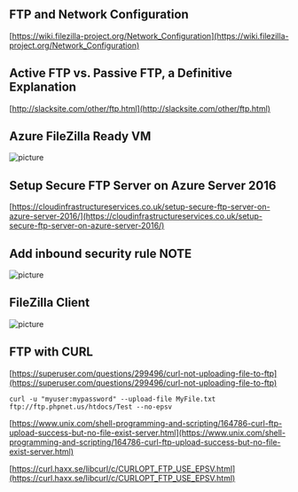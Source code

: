 ## FTP and Network Configuration
[https://wiki.filezilla-project.org/Network_Configuration](https://wiki.filezilla-project.org/Network_Configuration)
## Active FTP vs. Passive FTP, a Definitive Explanation
[http://slacksite.com/other/ftp.html](http://slacksite.com/other/ftp.html)

## Azure FileZilla Ready VM
![picture](https://bitbucket.org/sergiojx/filezilla-ftp-server-info/downloads/mzftpinAzure.png)


## Setup Secure FTP Server on Azure Server 2016
[https://cloudinfrastructureservices.co.uk/setup-secure-ftp-server-on-azure-server-2016/](https://cloudinfrastructureservices.co.uk/setup-secure-ftp-server-on-azure-server-2016/)

## Add inbound security rule NOTE
![picture](https://bitbucket.org/sergiojx/filezilla-ftp-server-info/downloads/inbound.png)

## FileZilla Client
![picture](https://bitbucket.org/sergiojx/filezilla-ftp-server-info/downloads/client.png)


## FTP with CURL
[https://superuser.com/questions/299496/curl-not-uploading-file-to-ftp](https://superuser.com/questions/299496/curl-not-uploading-file-to-ftp)

````
curl -u "myuser:mypassword" --upload-file MyFile.txt ftp://ftp.phpnet.us/htdocs/Test --no-epsv
````

[https://www.unix.com/shell-programming-and-scripting/164786-curl-ftp-upload-success-but-no-file-exist-server.html](https://www.unix.com/shell-programming-and-scripting/164786-curl-ftp-upload-success-but-no-file-exist-server.html)

[https://curl.haxx.se/libcurl/c/CURLOPT_FTP_USE_EPSV.html](https://curl.haxx.se/libcurl/c/CURLOPT_FTP_USE_EPSV.html)